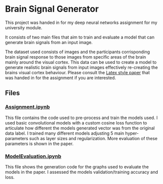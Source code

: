 # Brain Signal Generator

This project was handed in for my deep neural networks assignment for my university module.

It consists of two main files that aim to train and evaluate a model that can generate brain signals from an input image.

The dataset used consists of images and the participants corrisponding brain signal response to those images from specific areas of the brain mainly around the visual cortex. This data can be used to create a model to generate realistic brain signals from input images effectively re-creating the brains visual cortex behaviour. Please consult the [Latex style paper](pdf) that was handed in for the assignment if you are interested.

## Files

### [Assignment.ipynb]()

This file contains the code used to pre-process and train the models used. I used basic convolutional models with a custom cosine loss function to articulate how different the models generated vector was from the original data label. I trained many different models adjusting 5 main hyper-parameters such as layer sizes and regularization. More evaluation of these parameters is shown in the paper.

### [ModelEvaluation.ipynb]()

This file shows the generation code for the graphs used to evaluate the models in the paper. I assessed the models validation/training accuracy and loss.

